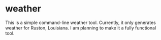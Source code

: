 # weather

This is a simple command-line weather tool. Currently, it only generates weather
for Ruston, Louisiana. I am planning to make it a fully functional tool.
